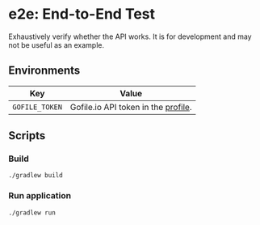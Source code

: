# e2e: End-to-End Test

Exhaustively verify whether the API works. It is for development and may not be useful as an example.

## Environments

| Key            | Value                                                              |
|----------------|--------------------------------------------------------------------|
| `GOFILE_TOKEN` | Gofile.io API token in the [profile](https://gofile.io/myProfile). |

## Scripts

### Build

```shell
./gradlew build
```

### Run application

```shell
./gradlew run
```

